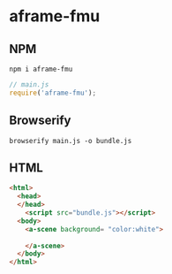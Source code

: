 # aframe-fmu

## NPM

```
npm i aframe-fmu
```

```javascript
// main.js
require('aframe-fmu');
```

## Browserify

```
browserify main.js -o bundle.js
```

## HTML

```html
<html>
  <head>
  </head>
    <script src="bundle.js"></script>  
  <body>
    <a-scene background= "color:white">
  
    </a-scene>
  </body>
</html>
```

